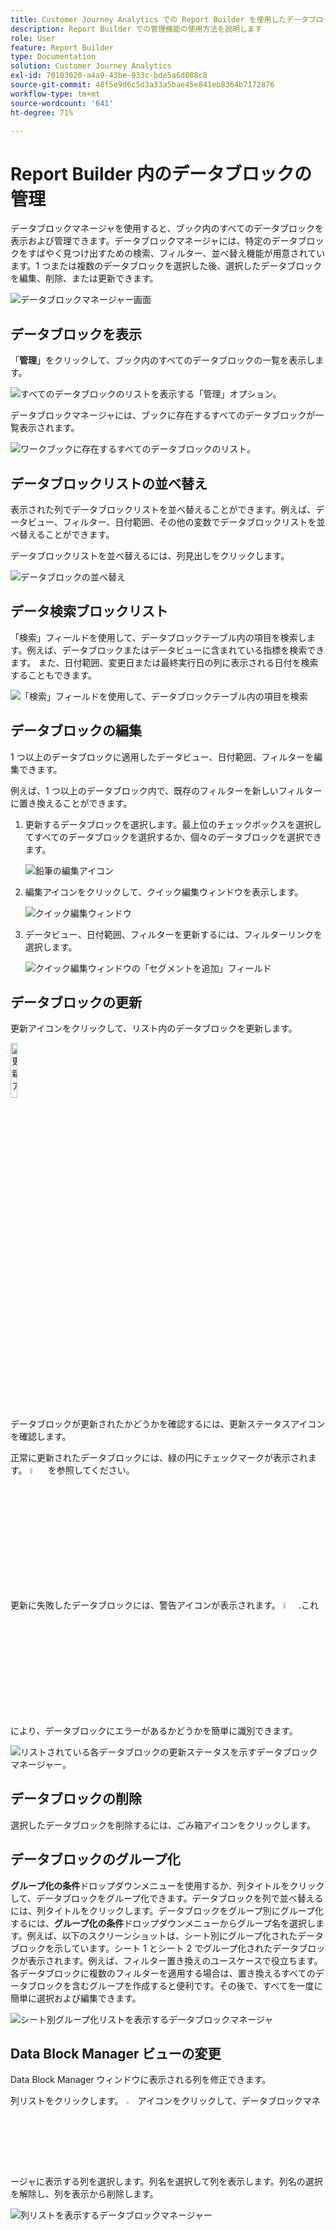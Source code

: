 ```yaml
---
title: Customer Journey Analytics での Report Builder を使用したデータブロックの管理方法
description: Report Builder での管理機能の使用方法を説明します
role: User
feature: Report Builder
type: Documentation
solution: Customer Journey Analytics
exl-id: 70103020-a4a9-43be-933c-bde5a6d088c8
source-git-commit: 48f5e9d6c5d3a33a5bae45e841eb8364b7172876
workflow-type: tm+mt
source-wordcount: '641'
ht-degree: 71%

---
```


# Report Builder 内のデータブロックの管理

データブロックマネージャを使用すると、ブック内のすべてのデータブロックを表示および管理できます。データブロックマネージャには、特定のデータブロックをすばやく見つけ出すための検索、フィルター、並べ替え機能が用意されています。1 つまたは複数のデータブロックを選択した後、選択したデータブロックを編集、削除、または更新できます。

![ データブロックマネージャー画面 ](./assets/image52.png)

## データブロックを表示

「**管理**」をクリックして、ブック内のすべてのデータブロックの一覧を表示します。


![ すべてのデータブロックのリストを表示する「管理」オプション。](./assets/image53.png)

データブロックマネージャには、ブックに存在するすべてのデータブロックが一覧表示されます。 

![ ワークブックに存在するすべてのデータブロックのリスト。](./assets/image52.png)

## データブロックリストの並べ替え

表示された列でデータブロックリストを並べ替えることができます。例えば、データビュー、フィルター、日付範囲、その他の変数でデータブロックリストを並べ替えることができます。

データブロックリストを並べ替えるには、列見出しをクリックします。

![ データブロックの並べ替え ](./assets/image54.png)

## データ検索ブロックリスト

「検索」フィールドを使用して、データブロックテーブル内の項目を検索します。例えば、データブロックまたはデータビューに含まれている指標を検索できます。 また、日付範囲、変更日または最終実行日の列に表示される日付を検索することもできます。

![ 「検索」フィールドを使用して、データブロックテーブル内の項目を検索 ](./assets/image55.png)

## データブロックの編集

1 つ以上のデータブロックに適用したデータビュー、日付範囲、フィルターを編集できます。

例えば、1 つ以上のデータブロック内で、既存のフィルターを新しいフィルターに置き換えることができます。

1. 更新するデータブロックを選択します。最上位のチェックボックスを選択してすべてのデータブロックを選択するか、個々のデータブロックを選択できます。

   ![ 鉛筆の編集アイコン ](./assets/image56.png)

1. 編集アイコンをクリックして、クイック編集ウィンドウを表示します。

   ![ クイック編集ウィンドウ ](./assets/image58.png)

1. データビュー、日付範囲、フィルターを更新するには、フィルターリンクを選択します。

   ![ クイック編集ウィンドウの「セグメントを追加」フィールド ](./assets/image59.png)

## データブロックの更新

更新アイコンをクリックして、リスト内のデータブロックを更新します。

<img src="./assets/refresh-icon.png" width="15%" alt="更新アイコン"/>

データブロックが更新されたかどうかを確認するには、更新ステータスアイコンを確認します。

正常に更新されたデータブロックには、緑の円にチェックマークが表示されます。 <img src="./assets/refresh-success.png" width="5%" alt="チェックマークアイコン付きの緑の円"/> を参照してください。

更新に失敗したデータブロックには、警告アイコンが表示されます。 <img src="./assets/refresh-failure.png" width="5%" alt="感嘆符アイコン付きの赤い三角形"/>.これにより、データブロックにエラーがあるかどうかを簡単に識別できます。


![ リストされている各データブロックの更新ステータスを示すデータブロックマネージャー。](./assets/image512.png)

## データブロックの削除

選択したデータブロックを削除するには、ごみ箱アイコンをクリックします。

## データブロックのグループ化

**グループ化の条件**&#x200B;ドロップダウンメニューを使用するか、列タイトルをクリックして、データブロックをグループ化できます。データブロックを列で並べ替えるには、列タイトルをクリックします。データブロックをグループ別にグループ化するには、**グループ化の条件**&#x200B;ドロップダウンメニューからグループ名を選択します。例えば、以下のスクリーンショットは、シート別にグループ化されたデータブロックを示しています。シート 1 とシート 2 でグループ化されたデータブロックが表示されます。例えば、フィルター置き換えのユースケースで役立ちます。各データブロックに複数のフィルターを適用する場合は、置き換えるすべてのデータブロックを含むグループを作成すると便利です。その後で、すべてを一度に簡単に選択および編集できます。

![ シート別グループ化リストを表示するデータブロックマネージャ ](./assets/group-data-blocks.png)

## Data Block Manager ビューの変更

Data Block Manager ウィンドウに表示される列を修正できます。


列リストをクリックします。 <img src="./assets/image515.png" width="3%" alt="列リストアイコン"/> アイコンをクリックして、データブロックマネージャに表示する列を選択します。列名を選択して列を表示します。列名の選択を解除し、列を表示から削除します。

![ 列リストを表示するデータブロックマネージャー ](./assets/image516.png)
